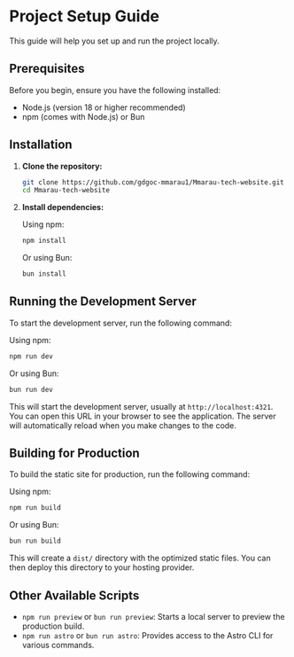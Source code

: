 # Project Setup Guide

This guide will help you set up and run the project locally.

## Prerequisites

Before you begin, ensure you have the following installed:

- Node.js (version 18 or higher recommended)
- npm (comes with Node.js) or Bun

## Installation

1.  **Clone the repository:**

    ```bash
    git clone https://github.com/gdgoc-mmarau1/Mmarau-tech-website.git
    cd Mmarau-tech-website
    ```

2.  **Install dependencies:**

    Using npm:
    ```bash
    npm install
    ```

    Or using Bun:
    ```bash
    bun install
    ```

## Running the Development Server

To start the development server, run the following command:

Using npm:
```bash
npm run dev
```

Or using Bun:
```bash
bun run dev
```

This will start the development server, usually at `http://localhost:4321`. You can open this URL in your browser to see the application. The server will automatically reload when you make changes to the code.

## Building for Production

To build the static site for production, run the following command:

Using npm:
```bash
npm run build
```

Or using Bun:
```bash
bun run build
```

This will create a `dist/` directory with the optimized static files. You can then deploy this directory to your hosting provider.

## Other Available Scripts

-   `npm run preview` or `bun run preview`: Starts a local server to preview the production build.
-   `npm run astro` or `bun run astro`: Provides access to the Astro CLI for various commands.

